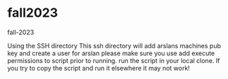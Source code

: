 # fall2023
fall-2023

Using the SSH directory
This ssh directory will add arslans machines pub key and create a user for arslan
please make sure you use add execute permissions to script prior to running. run the script in your local clone. If you try to copy the script and run it elsewhere it may not work!
